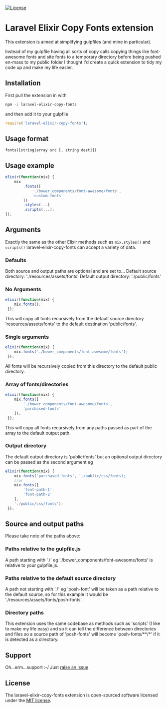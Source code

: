 [![License](https://poser.pugx.org/laravel/framework/license.svg)](https://packagist.org/packages/laravel/framework)
# Laravel Elixir Copy Fonts extension

This extension is aimed at simplifying gulpfiles (and mine in
particular).

Instead of my gulpfile having all sorts of copy calls copying things
like font-awesome fonts and site fonts to a temporary directory before 
being pushed en-mass to my public folder I thought I'd create a quick 
extension to tidy my code up and make my life easier.

## Installation
First pull the extension in with
```sh
npm -i laravel-elixir-copy-fonts
```
and then add it to your gulpfile
```js
require('laravel-elixir-copy-fonts');
```

## Usage format
```fonts([string|array src [, string dest]])```

## Usage example
```js
elixir(function(mix) {
    mix
        .fonts([
            './bower_components/font-awesome/fonts',
            'custom-fonts'
        ])
        .styles(...)
        .scripts(...);
});
```

## Arguments
Exactly the same as the other Elixir methods such as ```mix.styles()```
 and ```scripts()``` laravel-elixir-copy-fonts can accept a variety of 
 data.

### Defaults
Both source and output paths are optional and are set to...
Default source directory: './resources/assets/fonts'
Default output directory: './public/fonts'
 
### No Arguments
```js
elixir(function(mix) {
    mix.fonts();
 });
```
This will copy all fonts recursively from the default source directory
'resources/assets/fonts' to the default destination 'public/fonts'.
 
### Single arguments
```js
elixir(function(mix) {
    mix.fonts('./bower_components/font-awesome/fonts');
 });
```
All fonts will be recursively copied from this directory to the default
public directory.

### Array of fonts/directories
```js
elixir(function(mix) {
    mix.fonts([
        './bower_components/font-awesome/fonts',
        'purchased-fonts'
    ]);
 });
```
This will copy all fonts recursively from any paths passed as part of
the array to the default output path.

### Output directory
The default output directory is 'public/fonts' but an optional output
directory can be passed as the second argument eg
```js
elixir(function(mix) {
    mix.fonts('purchased-fonts', './public/css/fonts);
    //or
    mix.fonts([
        'font-path-1',
        'font-path-2'
    ],
    './public/css/fonts');
 });
```

## Source and output paths
Please take note of the paths above:
### Paths relative to the gulpfile.js
A path starting with './' eg './bower_components/font-awesome/fonts'
is relative to your gulpfile.js.
### Paths relative to the default source directory
A path not starting with './' eg 'posh-font' will be taken as a path
relative to the default source, so for this example it would be
'./resources/assets/fonts/posh-fonts'.
### Directory paths
This extension uses the same codebase as methods such as 'scripts' (I 
like to make my life easy) and so it can tell the difference between
directories and files so a source path of 'posh-fonts' will become
'posh-fonts/**/*' if it is detected as a directory.

## Support
Oh...erm...support :-/ Just [raise an issue](https://github.com/GrandadEvans/laravel-elixir-copy-fonts/issues])


## License

The laravel-elixir-copy-fonts extension is open-sourced software licensed under the [MIT license](http://opensource.org/licenses/MIT).
